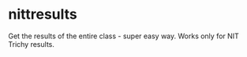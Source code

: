 # nittresults
Get the results of the entire class - super easy way. Works only for NIT Trichy results.
